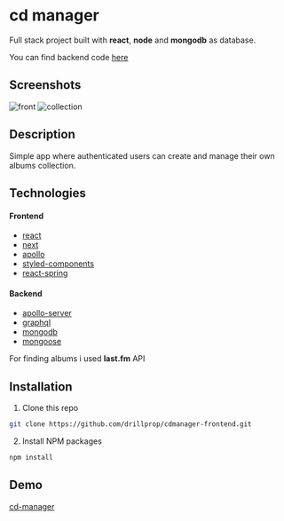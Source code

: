 # cd manager

Full stack project built with **react**, **node** and **mongodb** as database.

You can find backend code [here](https://github.com/drillprop/cdmanager-backend)

## Screenshots

![front](https://user-images.githubusercontent.com/51168865/82314148-a8576f00-99c9-11ea-9848-58007cca78f0.png)
![collection](https://user-images.githubusercontent.com/51168865/82314151-a9889c00-99c9-11ea-9c7b-285fa598cd3b.png)

## Description

Simple app where authenticated users can create and manage their own albums collection.

## Technologies

#### Frontend

- [react](https://reactjs.org/)
- [next](https://nextjs.org/)
- [apollo](https://www.apollographql.com/)
- [styled-components](https://www.styled-components.com/)
- [react-spring](https://www.react-spring.io/)

#### Backend

- [apollo-server](https://www.apollographql.com/)
- [graphql](https://graphql.org/)
- [mongodb](https://www.mongodb.com/)
- [mongoose](https://mongoosejs.com/)

For finding albums i used **last.fm** API

## Installation

1. Clone this repo

```sh
git clone https://github.com/drillprop/cdmanager-frontend.git
```

2. Install NPM packages

```sh
npm install
```

## Demo

[cd-manager](https://cdmanager-frontend.now.sh/)
